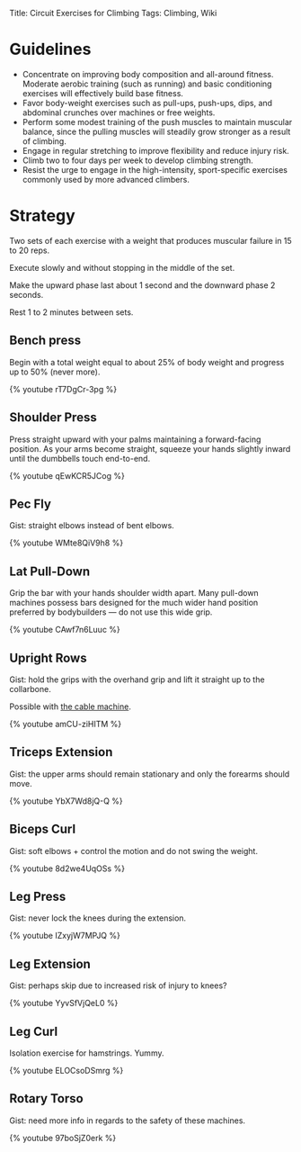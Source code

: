 Title: Circuit Exercises for Climbing
Tags: Climbing, Wiki

# Guidelines

* Concentrate on improving body composition and all-around fitness. 
Moderate aerobic training (such as running) and basic conditioning exercises 
will effectively build base fitness.
* Favor body-weight exercises such as pull-ups, push-ups, dips, and 
abdominal crunches over machines or free weights.
* Perform some modest training of the push muscles to maintain muscular balance, 
since the pulling muscles will steadily grow stronger as a result of climbing.
* Engage in regular stretching to improve flexibility and reduce injury risk.
* Climb two to four days per week to develop climbing strength. 
* Resist the urge to engage in the high-intensity, sport-specific exercises 
commonly used by more advanced climbers.

# Strategy

Two sets of each exercise with a weight that produces muscular failure in 15 
to 20 reps.

Execute slowly and without stopping in the middle of the set. 

Make the upward phase last about 1 second and the downward phase 2 seconds. 

Rest 1 to 2 minutes between sets. 

## Bench press

Begin with a total weight equal to about 25% of body weight and progress 
up to 50% (never more).

{% youtube rT7DgCr-3pg %}


## Shoulder Press 

Press straight upward with your palms maintaining a forward-facing position. 
As your arms become straight, squeeze your hands slightly inward until 
the dumbbells touch end-to-end.

{% youtube qEwKCR5JCog %}


## Pec Fly 

Gist: straight elbows instead of bent elbows. 

{% youtube WMte8QiV9h8 %}

## Lat Pull-Down 

Grip the bar with your hands shoulder width apart. Many pull-down machines 
possess bars designed for the much wider hand position preferred by bodybuilders
 — do not use this wide grip.

{% youtube CAwf7n6Luuc %}

## Upright Rows 

Gist: hold the grips with the overhand grip and lift it straight up to the collarbone.

Possible with [the cable machine](https://en.wikipedia.org/wiki/Upright_row).

{% youtube amCU-ziHITM %}

## Triceps Extension 

Gist: the upper arms should remain stationary and only the forearms should move. 

{% youtube YbX7Wd8jQ-Q %}

## Biceps Curl 

Gist: soft elbows + control the motion and do not swing the weight. 

{% youtube 8d2we4UqOSs %}

## Leg Press 

Gist: never lock the knees during the extension. 

{% youtube IZxyjW7MPJQ %}

## Leg Extension 

Gist: perhaps skip due to increased risk of injury to knees?

{% youtube YyvSfVjQeL0 %}

## Leg Curl 

Isolation exercise for hamstrings. Yummy.

{% youtube ELOCsoDSmrg %}

## Rotary Torso 

Gist: need more info in regards to the safety of these machines.

{% youtube 97boSjZ0erk %}
